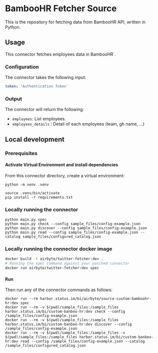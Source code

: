 # BambooHR Fetcher Source

This is the repository for fetching data from BambooHR API, written in Python.

## Usage

This connector fetches employees data in BambooHR`.

### Configuration

The connector takes the following input:

```yaml
token: 'Authentication Token'
```

### Output

The connector will return the following:
- `employees`: List employees.
- `employees_details` : Detail of each employees (team, gh name, ...)

## Local development

### Prerequisites

#### Activate Virtual Environment and install dependencies
From this connector directory, create a virtual environment:
```
python -m venv .venv
```
```
source .venv/bin/activate
pip install -r requirements.txt
```

### Locally running the connector
```
python main.py spec
python main.py check --config sample_files/config-example.json
python main.py discover --config sample_files/config-example.json
python main.py read --config sample_files/config-example.json --catalog sample_files/configured_catalog.json
```

### Locally running the connector docker image

```bash
docker build -t airbyte/twitter-fetcher:dev .
# Running the spec command against your patched connector
docker run airbyte/twitter-fetcher:dev spec
````

#### Run
Then run any of the connector commands as follows:
```
docker run --rm harbor.status.im/bi/airbyte/source-custom-bamboohr-hr:dev spec
docker run --rm -v $(pwd)/sample_files:/sample_files harbor.status.im/bi/custom-banboo-hr:dev check --config /sample_files/config-example.json
docker run --rm -v $(pwd)/sample_files:/sample_files harbor.status.im/bi/custom-banboo-hr:dev discover --config /sample_files/config-example.json
docker run --rm -v $(pwd)/sample_files:/sample_files -v $(pwd)/sample_files:/sample_files harbor.status.im/bi/custom-banboo-hr:dev read --config /sample_files/config-example.json --catalog /sample_files/configured_catalog.json
```
